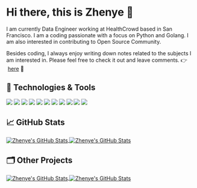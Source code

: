 # Hi there, this is Zhenye 👋

I am currently Data Engineer working at HealthCrowd based in San Francisco. I am a coding passionate with a focus on Python and Golang. I am also interested in contributing to Open Source Community.

Besides coding, I always enjoy writing down notes related to the subjects I am interested in. Please feel free to check it out and leave comments. 👉 &nbsp;[here](https://zhenye-na.github.io/) 📓

## 🔧 Technologies & Tools

![](https://img.shields.io/badge/OS-Linux-informational?style=flat&logo=linux&logoColor=white&color=2bbc8a)
![](https://img.shields.io/badge/Editor-IntelliJ_IDEA-informational?style=flat&logo=intellij-idea&logoColor=white&color=2bbc8a)
![](https://img.shields.io/badge/Code-Python-informational?style=flat&logo=python&logoColor=white&color=2bbc8a)
![](https://img.shields.io/badge/Code-JavaScript-informational?style=flat&logo=javascript&logoColor=white&color=2bbc8a)
![](https://img.shields.io/badge/Code-Golang-informational?style=flat&logo=go&logoColor=white&color=2bbc8a)
![](https://img.shields.io/badge/Code-Make-informational?style=flat&logo=cmake&logoColor=white&color=2bbc8a)
![](https://img.shields.io/badge/Code-Vue-informational?style=flat&logo=vue.js&logoColor=white&color=2bbc8a)
![](https://img.shields.io/badge/Shell-Bash-informational?style=flat&logo=gnu-bash&logoColor=white&color=2bbc8a)
![](https://img.shields.io/badge/Tools-PostgreSQL-informational?style=flat&logo=postgresql&logoColor=white&color=2bbc8a)
![](https://img.shields.io/badge/Tools-Docker-informational?style=flat&logo=docker&logoColor=white&color=2bbc8a)
![](https://img.shields.io/badge/Tools-Kubernetes-informational?style=flat&logo=kubernetes&logoColor=white&color=2bbc8a)


## &#x1f4c8; GitHub Stats

<a href="https://github.com/Zhenye-Na/Zhenye-Na">
  <img align="center" src="https://github-readme-stats.vercel.app/api/top-langs/?username=zhenye-na&hide=jupyter%20notebook,c%2B%2B,html&title_color=ffffff&text_color=c9cacc&icon_color=2bbc8a&bg_color=1d1f21" alt="Zhenye's GitHub Stats" />
</a>
<a href="https://github.com/Zhenye-Na/Zhenye-Na">
  <img align="center" src="https://github-readme-stats.vercel.app/api?username=zhenye-na&show_icons=true&line_height=27&count_private=true&title_color=ffffff&text_color=c9cacc&icon_color=2bbc8a&bg_color=1d1f21" alt="Zhenye's GitHub Stats" />
</a>

## 🗂️ Other Projects

<a href="https://github.com/Zhenye-Na/Zhenye-Na/image-similarity-using-deep-ranking">
  <img align="center" src="https://github-readme-stats.vercel.app/api/pin/?username=zhenye-na&repo=image-similarity-using-deep-ranking&show_icons=true&line_height=27&&title_color=ffffff&text_color=c9cacc&icon_color=2bbc8a&bg_color=1d1f21" alt="Zhenye's GitHub Stats" />
</a>

<a href="https://github.com/Zhenye-Na/Zhenye-Na/pokemon-gan">
  <img align="center" src="https://github-readme-stats.vercel.app/api/pin/?username=zhenye-na&repo=pokemon-gan&show_icons=true&line_height=27&&title_color=ffffff&text_color=c9cacc&icon_color=2bbc8a&bg_color=1d1f21" alt="Zhenye's GitHub Stats" />
</a>

